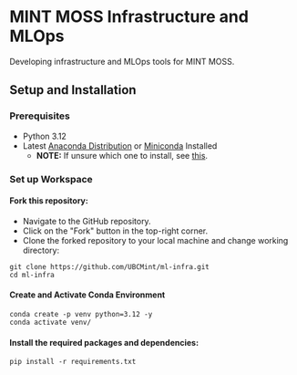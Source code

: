 # MINT MOSS Infrastructure and MLOps 

Developing infrastructure and MLOps tools for MINT MOSS.

## Setup and Installation
### Prerequisites
* Python 3.12
* Latest [Anaconda Distribution](https://docs.anaconda.com/anaconda/install/) or [Miniconda](https://docs.anaconda.com/miniconda/miniconda-install/) Installed
    * **NOTE:** If unsure which one to install, see [this](https://docs.anaconda.com/distro-or-miniconda/).

### Set up Workspace

#### Fork this repository:

* Navigate to the GitHub repository.
* Click on the "Fork" button in the top-right corner.
* Clone the forked repository to your local machine and change working directory:
 ```
git clone https://github.com/UBCMint/ml-infra.git
cd ml-infra
```

#### Create and Activate Conda Environment

```
conda create -p venv python=3.12 -y
conda activate venv/
```

#### Install the required packages and dependencies:

```
pip install -r requirements.txt
```
